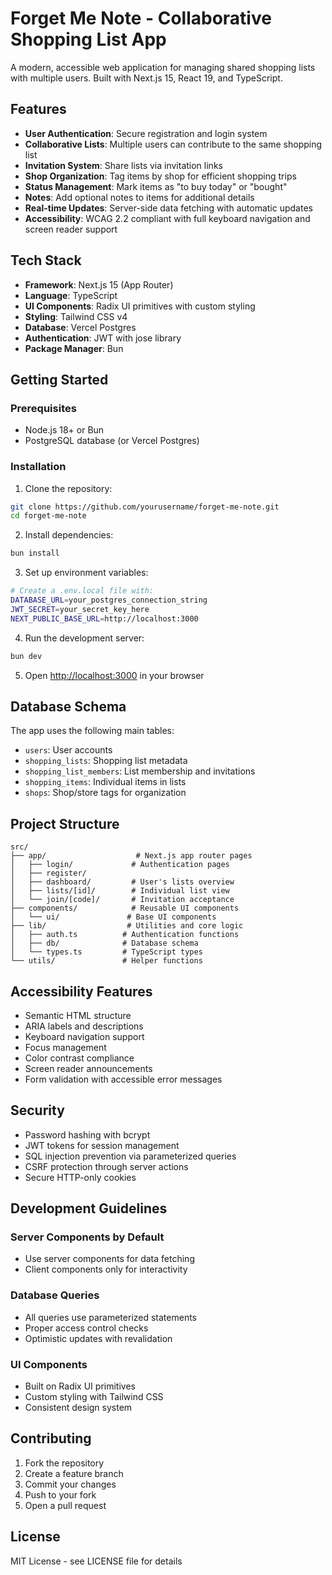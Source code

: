 # Forget Me Note - Collaborative Shopping List App

A modern, accessible web application for managing shared shopping lists with multiple users. Built with Next.js 15, React 19, and TypeScript.

## Features

- **User Authentication**: Secure registration and login system
- **Collaborative Lists**: Multiple users can contribute to the same shopping list
- **Invitation System**: Share lists via invitation links
- **Shop Organization**: Tag items by shop for efficient shopping trips
- **Status Management**: Mark items as "to buy today" or "bought"
- **Notes**: Add optional notes to items for additional details
- **Real-time Updates**: Server-side data fetching with automatic updates
- **Accessibility**: WCAG 2.2 compliant with full keyboard navigation and screen reader support

## Tech Stack

- **Framework**: Next.js 15 (App Router)
- **Language**: TypeScript
- **UI Components**: Radix UI primitives with custom styling
- **Styling**: Tailwind CSS v4
- **Database**: Vercel Postgres
- **Authentication**: JWT with jose library
- **Package Manager**: Bun

## Getting Started

### Prerequisites

- Node.js 18+ or Bun
- PostgreSQL database (or Vercel Postgres)

### Installation

1. Clone the repository:
```bash
git clone https://github.com/yourusername/forget-me-note.git
cd forget-me-note
```

2. Install dependencies:
```bash
bun install
```

3. Set up environment variables:
```bash
# Create a .env.local file with:
DATABASE_URL=your_postgres_connection_string
JWT_SECRET=your_secret_key_here
NEXT_PUBLIC_BASE_URL=http://localhost:3000
```

4. Run the development server:
```bash
bun dev
```

5. Open [http://localhost:3000](http://localhost:3000) in your browser

## Database Schema

The app uses the following main tables:
- `users`: User accounts
- `shopping_lists`: Shopping list metadata
- `shopping_list_members`: List membership and invitations
- `shopping_items`: Individual items in lists
- `shops`: Shop/store tags for organization

## Project Structure

```
src/
├── app/                    # Next.js app router pages
│   ├── login/             # Authentication pages
│   ├── register/
│   ├── dashboard/         # User's lists overview
│   ├── lists/[id]/        # Individual list view
│   └── join/[code]/       # Invitation acceptance
├── components/            # Reusable UI components
│   └── ui/               # Base UI components
├── lib/                  # Utilities and core logic
│   ├── auth.ts          # Authentication functions
│   ├── db/              # Database schema
│   └── types.ts         # TypeScript types
└── utils/               # Helper functions
```

## Accessibility Features

- Semantic HTML structure
- ARIA labels and descriptions
- Keyboard navigation support
- Focus management
- Color contrast compliance
- Screen reader announcements
- Form validation with accessible error messages

## Security

- Password hashing with bcrypt
- JWT tokens for session management
- SQL injection prevention via parameterized queries
- CSRF protection through server actions
- Secure HTTP-only cookies

## Development Guidelines

### Server Components by Default
- Use server components for data fetching
- Client components only for interactivity

### Database Queries
- All queries use parameterized statements
- Proper access control checks
- Optimistic updates with revalidation

### UI Components
- Built on Radix UI primitives
- Custom styling with Tailwind CSS
- Consistent design system

## Contributing

1. Fork the repository
2. Create a feature branch
3. Commit your changes
4. Push to your fork
5. Open a pull request

## License

MIT License - see LICENSE file for details

